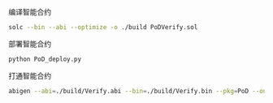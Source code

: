 编译智能合约
````bash
solc --bin --abi --optimize -o ./build PoDVerify.sol
````

部署智能合约
````bash
python PoD_deploy.py
````

打通智能合约
````bash
abigen --abi=./build/Verify.abi --bin=./build/Verify.bin --pkg=PoD --out=./PoD-sol.go
````
